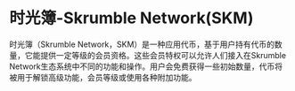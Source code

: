 # 

# 时光簿-Skrumble Network(SKM)

时光簿（Skrumble Network，SKM）是一种应用代币，基于用户持有代币的数量，它能提供一定等级的会员资格。这些会员特权可以允许人们接入在Skrumble Network生态系统中不同的功能和操作。用户会免费获得一些初始数量，代币将被用于解锁高级功能，会员等级或使用各种附加功能。


